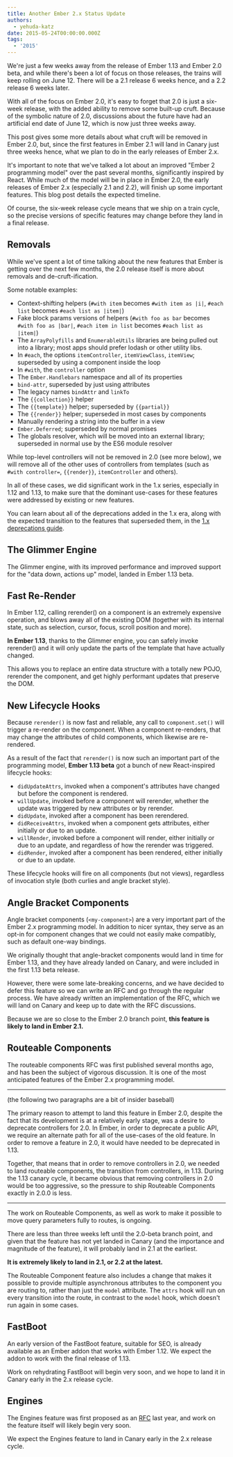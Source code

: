 ```yaml
---
title: Another Ember 2.x Status Update
authors:
  - yehuda-katz
date: 2015-05-24T00:00:00.000Z
tags:
  - '2015'
---
```



We're just a few weeks away from the release of Ember 1.13 and Ember 2.0 beta, and while there's been a lot of focus on those releases, the trains will keep rolling on June 12. There will be a 2.1 release 6 weeks hence, and a 2.2 release 6 weeks later.

With all of the focus on Ember 2.0, it's easy to forget that 2.0 is just a six-week release, with the added ability to remove some built-up cruft. Because of the symbolic nature of 2.0, discussions about the future have had an artificial end date of June 12, which is now just three weeks away.

This post gives some more details about what cruft will be removed in Ember 2.0, but, since the first features in Ember 2.1 will land in Canary just three weeks hence, what we plan to do in the early releases of Ember 2.x.

It's important to note that we've talked a lot about an improved "Ember 2 programming model" over the past several months, significantly inspired by React. While much of the model will be in place in Ember 2.0, the early releases of Ember 2.x (especially 2.1 and 2.2), will finish up some important features. This blog post details the expected timeline.

Of course, the six-week release cycle means that we ship on a train cycle, so the precise versions of specific features may change before they land in a final release.

## Removals

While we've spent a lot of time talking about the new features that Ember is getting over the next few months, the 2.0 release itself is more about removals and de-cruft-ification.

Some notable examples:

* Context-shifting helpers (`#with item` becomes `#with item as |i|`,
  `#each list` becomes `#each list as |item|`)
* Fake block params versions of helpers (`#with foo as bar` becomes
  `#with foo as |bar|`, `#each item in list` becomes
  `#each list as |item|`)
* The `ArrayPolyfills` and `EnumerableUtils` libraries are being
  pulled out into a library; most apps should prefer lodash or other
  utility libs.
* In `#each`, the options `itemController`, `itemViewClass`,
  `itemView`; superseded by using a component inside the loop
* In `#with`, the `controller` option
* The `Ember.Handlebars` namespace and all of its properties
* `bind-attr`, superseded by just using attributes
* The legacy names `bindAttr` and `linkTo`
* The `{{collection}}` helper
* The `{{template}}` helper; superseded by `{{partial}}`
* The `{{render}}` helper; superseded in most cases by components
* Manually rendering a string into the buffer in a view
* `Ember.Deferred`; superseded by normal promises
* The globals resolver, which will be moved into an external library;
  superseded in normal use by the ES6 module resolver

While top-level controllers will not be removed in 2.0 (see more below), we will remove all of the other uses of controllers from templates (such as `#with controller=`, `{{render}}`, `itemController` and others).

In all of these cases, we did significant work in the 1.x series, especially in 1.12 and 1.13, to make sure that the dominant use-cases for these features were addressed by existing or new features.

You can learn about all of the deprecations added in the 1.x era, along with the expected transition to the features that superseded them, in the [1.x deprecations guide][deprecation-guide].

[deprecation-guide]: http://emberjs.com/deprecations/v1.x/

## The Glimmer Engine

The Glimmer engine, with its improved performance and improved support for the "data down, actions up" model, landed in Ember 1.13 beta.

## Fast Re-Render

In Ember 1.12, calling rerender() on a component is an extremely expensive operation, and blows away all of the existing DOM (together with its internal state, such as selection, cursor, focus, scroll position and more).

**In Ember 1.13**, thanks to the Glimmer engine, you can safely invoke rerender() and it will only update the parts of the template that have actually changed.

This allows you to replace an entire data structure with a totally new POJO, rerender the component, and get highly performant updates that preserve the DOM.

## New Lifecycle Hooks

Because `rerender()` is now fast and reliable, any call to `component.set()` will trigger a re-render on the component. When a component re-renders, that may change the attributes of child components, which likewise are re-rendered.

As a result of the fact that `rerender()` is now such an important part of the programming model, **Ember 1.13 beta** got a bunch of new React-inspired lifecycle hooks:

* `didUpdateAttrs`, invoked when a component's attributes have changed
  but before the component is rendered.
* `willUpdate`, invoked before a component will rerender, whether
  the update was triggered by new attributes or by rerender.
* `didUpdate`, invoked after a component has been rerendered.
* `didReceiveAttrs`, invoked when a component gets attributes, either
  initially or due to an update.
* `willRender`, invoked before a component will render, either
  initially or due to an update, and regardless of how the rerender
  was triggered.
* `didRender`, invoked after a component has been rendered, either
  initially or due to an update.

These lifecycle hooks will fire on all components (but not views), regardless of invocation style (both curlies and angle bracket style).

## Angle Bracket Components

Angle bracket components (`<my-component>`) are a very important part of the Ember 2.x programming model. In addition to nicer syntax, they serve as an opt-in for component changes that we could not easily make compatibly, such as default one-way bindings.

We originally thought that angle-bracket components would land in time for Ember 1.13, and they have already landed on Canary, and were included in the first 1.13 beta release.

However, there were some late-breaking concerns, and we have decided to defer this feature so we can write an RFC and go through the regular process. We have already written an implementation of the RFC, which we will land on Canary and keep up to date with the RFC discussions.

Because we are so close to the Ember 2.0 branch point, **this feature is likely to land in Ember 2.1.**

## Routeable Components

The routeable components RFC was first published several months ago, and has been the subject of vigorous discussion. It is one of the most anticipated features of the Ember 2.x programming model.

---

(the following two paragraphs are a bit of insider baseball)

The primary reason to attempt to land this feature in Ember 2.0, despite the fact that its development is at a relatively early stage, was a desire to deprecate controllers for 2.0. In Ember, in order to deprecate a public API, we require an alternate path for all of the use-cases of the old feature. In order to remove a feature in 2.0, it would have needed to be deprecated in 1.13.

Together, that means that in order to remove controllers in 2.0, we needed to land routeable components, the transition from controllers, in 1.13. During the 1.13 canary cycle, it became obvious that removing controllers in 2.0 would be too aggressive, so the pressure to ship Routeable Components exactly in 2.0.0 is less.

---

The work on Routeable Components, as well as work to make it possible to move query parameters fully to routes, is ongoing.

There are less than three weeks left until the 2.0-beta branch point, and given that the feature has not yet landed in Canary (and the importance and magnitude of the feature), it will probably land in 2.1 at the earliest.

**It is extremely likely to land in 2.1, or 2.2 at the latest.**

The Routeable Component feature also includes a change that makes it possible to provide multiple asynchronous attributes to the component you are routing to, rather than just the `model` attribute. The `attrs` hook will run on every transition into the route, in contrast to the `model` hook, which doesn't run again in some cases.

## FastBoot

An early version of the FastBoot feature, suitable for SEO, is already available as an Ember addon that works with Ember 1.12. We expect the addon to work with the final release of 1.13.

Work on rehydrating FastBoot will begin very soon, and we hope to land it in Canary early in the 2.x release cycle.

## Engines

The Engines feature was first proposed as an [RFC][engines-rfc] last year, and work on the feature itself will likely begin very soon.

We expect the Engines feature to land in Canary early in the 2.x release cycle.

[engines-rfc]: https://github.com/tomdale/rfcs/blob/master/active/0000-engines.md

